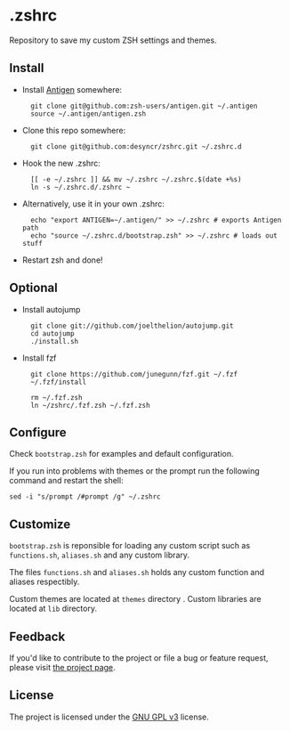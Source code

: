 .zshrc
==========

Repository to save my custom ZSH settings and themes.

Install
-------
* Install [Antigen](https://github.com/zsh-users/antigen) somewhere:

        git clone git@github.com:zsh-users/antigen.git ~/.antigen
        source ~/.antigen/antigen.zsh

* Clone this repo somewhere:

        git clone git@github.com:desyncr/zshrc.git ~/.zshrc.d

* Hook the new .zshrc:

        [[ -e ~/.zshrc ]] && mv ~/.zshrc ~/.zshrc.$(date +%s)
        ln -s ~/.zshrc.d/.zshrc ~

* Alternatively, use it in your own .zshrc:

        echo "export ANTIGEN=~/.antigen/" >> ~/.zshrc # exports Antigen path
        echo "source ~/.zshrc.d/bootstrap.zsh" >> ~/.zshrc # loads out stuff


* Restart zsh and done!


Optional
--------

* Install autojump

        git clone git://github.com/joelthelion/autojump.git
        cd autojump
        ./install.sh

* Install fzf

        git clone https://github.com/junegunn/fzf.git ~/.fzf
        ~/.fzf/install

        rm ~/.fzf.zsh
        ln ~/zshrc/.fzf.zsh ~/.fzf.zsh

Configure
---------

Check ``bootstrap.zsh`` for examples and default configuration.

If you run into problems with themes or the prompt run the following command and restart the shell:

    sed -i "s/prompt /#prompt /g" ~/.zshrc


Customize
-------
``bootstrap.zsh`` is reponsible for loading any custom script such as ``functions.sh``, ``aliases.sh`` and any custom library.

The files ``functions.sh`` and ``aliases.sh`` holds any custom function and aliases respectibly.

Custom themes are located at ``themes`` directory . Custom libraries are located at ``lib`` directory.


## Feedback

If you'd like to contribute to the project or file a bug or feature request, please visit [the project page][1].

## License

The project is licensed under the [GNU GPL v3][2] license.

  [1]: https://github.com/desyncr/zshrc/
  [2]: http://www.gnu.org/licenses/gpl.html

